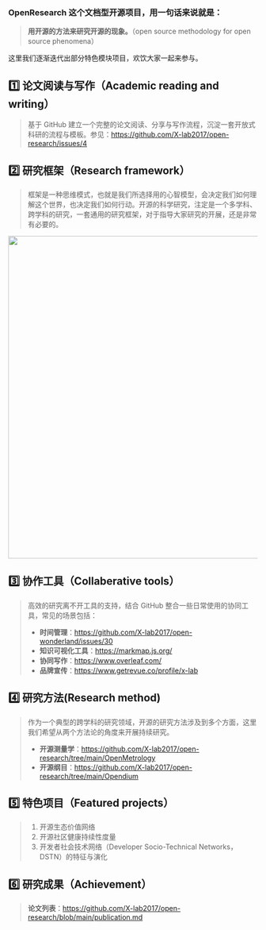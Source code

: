 ### OpenResearch 这个文档型开源项目，用一句话来说就是：

> **用开源的方法来研究开源的现象。**（open source methodology for open source phenomena）

这里我们逐渐迭代出部分特色模块项目，欢饮大家一起来参与。

## 1️⃣ **论文阅读与写作（Academic reading and writing）**

> 基于 GitHub 建立一个完整的论文阅读、分享与写作流程，沉淀一套开放式科研的流程与模板。参见：https://github.com/X-lab2017/open-research/issues/4

## 2️⃣ **研究框架（Research framework）**

> 框架是一种思维模式，也就是我们所选择用的心智模型，会决定我们如何理解这个世界，也决定我们如何行动。开源的科学研究，注定是一个多学科、跨学科的研究，一套通用的研究框架，对于指导大家研究的开展，还是非常有必要的。

<div align=center>
<img src="https://user-images.githubusercontent.com/15010826/166239708-58639692-c5a3-4f15-b6d4-34103900f6d2.png" width="650px">
</div>

## 3️⃣ **协作工具（Collaberative tools）**

> 高效的研究离不开工具的支持，结合 GitHub 整合一些日常使用的协同工具，常见的场景包括：
> - **时间管理**：https://github.com/X-lab2017/open-wonderland/issues/30
> - **知识可视化工具**：https://markmap.js.org/
> - **协同写作**：https://www.overleaf.com/
> - **品牌宣传**：https://www.getrevue.co/profile/x-lab

## 4️⃣ **研究方法(Research method)**

> 作为一个典型的跨学科的研究领域，开源的研究方法涉及到多个方面，这里我们希望从两个方法论的角度来开展持续研究。
> - **开源测量学**：https://github.com/X-lab2017/open-research/tree/main/OpenMetrology
> - **开源纲目**：https://github.com/X-lab2017/open-research/tree/main/Opendium

## 5️⃣ **特色项目（Featured projects）**

> 1. 开源生态价值网络
> 2. 开源社区健康持续性度量
> 3. 开发者社会技术网络（Developer Socio-Technical Networks，DSTN）的特征与演化

## 6️⃣ **研究成果（Achievement）**

> **论文列表**：https://github.com/X-lab2017/open-research/blob/main/publication.md



